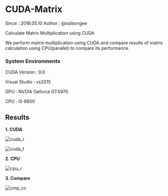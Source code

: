 # CUDA-Matrix
Since : 2018.05.10
Author : @ssibongee

Calculate Matrix Multiplication using  CUDA

We perform matrix multiplication using CUDA and compare results of matrix calculation using CPU(parallel) to compare
its performance.

### System Environments
CUDA Version : 9.0

Visual Studio : vs2015

GPU : NVDIA Geforce GTX970

CPU : i5-6600




## Results

**1. CUDA**

![cuda_r](https://github.com/ssibongee/CUDA-Matrix/blob/master/img/cuda_r.png?raw=true)



![cuda_f](https://github.com/ssibongee/CUDA-Matrix/blob/master/img/cuda_f.png?raw=true)



**2. CPU**

![cpu_r](https://github.com/ssibongee/CUDA-Matrix/blob/master/img/cpu_r.png?raw=true)



**3. Compare**

![cmp_cc](https://github.com/ssibongee/CUDA-Matrix/blob/master/img/cmp_cc.png?raw=true)